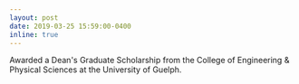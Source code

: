 ```yaml
---
layout: post
date: 2019-03-25 15:59:00-0400
inline: true
---
```


Awarded a Dean's Graduate Scholarship from the College of Engineering & Physical
Sciences at the University of Guelph.
